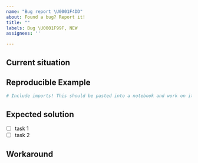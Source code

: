 ```yaml
---
name: "Bug report \U0001F4DD"
about: Found a bug? Report it!
title: ""
labels: Bug \U0001F99F, NEW
assignees: ''

---
```


## Current situation
<!-- How does the current code work and how is this an issue? -->

## Reproducible Example
<!-- Where does this bug occur? -->
```python
# Include imports! This should be pasted into a notebook and work on its own
```

## Expected solution
<!-- Step by step for what needs to be implemented -->
- [ ] task 1
- [ ] task 2

## Workaround
